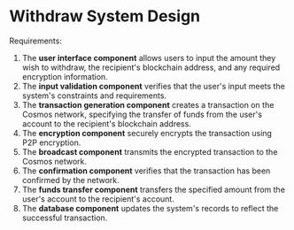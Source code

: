 # Withdraw System Design
Requirements:
1. The **user interface component** allows users to input the amount they wish to withdraw, the recipient's blockchain address, and any required encryption information.
2. The **input validation component** verifies that the user's input meets the system's constraints and requirements.
3. The **transaction generation component** creates a transaction on the Cosmos network, specifying the transfer of funds from the user's account to the recipient's blockchain address.
4. The **encryption component** securely encrypts the transaction using P2P encryption.
5. The **broadcast component** transmits the encrypted transaction to the Cosmos network.
6. The **confirmation component** verifies that the transaction has been confirmed by the network.
7. The **funds transfer component** transfers the specified amount from the user's account to the recipient's account.
8. The **database component** updates the system's records to reflect the successful transaction.

